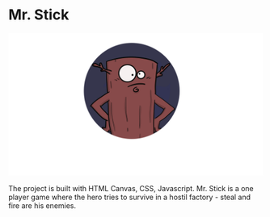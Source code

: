 # Mr. Stick

![Mr. Stick's avatar](/images/avatar.png)

The project is built with HTML Canvas, CSS, Javascript. Mr. Stick is a one player game where the hero tries to survive in a hostil factory - steal and fire are his enemies.
